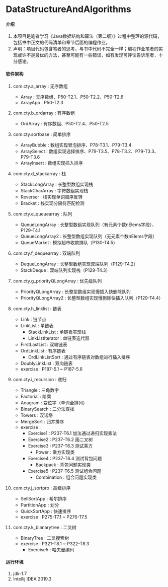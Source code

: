 # DataStructureAndAlgorithms

#### 介绍
1. 本项目是笔者学习《Java数据结构和算法（第二版）》过程中整理的源代码，包括书中正文的代码清单和章节后面的编程作业。
2. 声明：项目代码包含笔者的思考，与书中代码不完全一样；编程作业笔者的实现或许不是最优的方法，甚至可能有一些错误，如有发现可评论告诉笔者，十分感谢。


#### 软件架构
1. com.cty.a_array : 无序数组
    * Array : 无序数组、P50-T2.1、P50-T2.2、P50-T2.6
    * ArrayApp : P50-T2.3
    
2. com.cty.b_ordarray : 有序数组
    * OrdArray : 有序数组、P50-T2.4、P50-T2.5
    
3. com.cty.sortbase : 简单排序
    * ArrayBubble : 数组实现冒泡排序、P78-T3.1、P79-T3.4
    * ArraySelect : 数组实现选择排序、P79-T3.5、P78-T3.2、P79-T3.3、P79-T3.6
    * ArrayInsert : 数组实现插入排序

4. com.cty.d_stackarray : 栈
    * StackLongArray : 长整型数组实现栈
    * StackCharArray : 字符数组实现栈
    * Reverser : 栈实现单词顺序反转
    * Bracket : 栈实现分隔符匹配检测
    
5. com.cty.e_queuearray : 队列
    * QueueLongArray : 长整型数组实现队列（有元素个数nElems字段）、P129-T4.1
    * QueueLongArray2 : 长整型数组实现队列（无元素个数nElems字段）
    * QueueMarket : 模拟超市收款排队（P130-T4.5）
    
6. com.cty.f_dequearray : 双端队列
    * DequeLongArray : 长整型数组实现双端队列（P129-T4.2）
    * StackDeque : 双端队列实现栈（P129-T4.3）
    
7. com.cty.g_priorityQLongArray : 优先级队列
    * PriorityQLongArray : 长整型数组实现慢插入快删除队列
    * PriorityQLongArray2 : 长整型数组实现慢删除快插入队列（P129-T4.4）
    
8. com.cty.h_linklist : 链表
    * Link : 链节点
    * LinkList : 单链表
        * StackLinkList : 单链表实现栈
        * LinkListIterator : 单链表迭代器
    * FirstLastList : 双端链表
    * OrdLinkList : 有序链表
        * OrdLinkListSort : 通过有序链表对数组进行插入排序
    * DoublyLinkList : 双向链表
    * exercise : P187-5.1 ~ P187-5.6
    
9. com.cty.i_recursion : 递归
    * Triangle : 三角数字
    * Factorial : 阶乘
    * Anagram : 变位字（单词全排列）
    * BinarySearch : 二分法查找
    * Towers : 汉诺塔
    * MergeSort : 归并排序
    * exercise : 
        * Exercise1 : P237-T6.1 加法通过递归实现乘法
        * Exercise2 : P237-T6.2 画二叉树 
        * Exercise3 : P237-T6.3 测试乘方     
            * Power : 乘方实现类
        * Exercise4 : P237-T6.4 测试背包问题
            * Backpack : 背包问题实现类
        * Exercise5 : P237-T6.5 测试组合问题
            * Combination : 组合问题实现类

10. com.cty.j_sortpro : 高级排序
    * SellSortApp : 希尔排序
    * PartitionApp : 划分
    * QuickSortApp : 快速排序
    * exercise : P275-T7.1 ~ P276-T7.5
    
11. com.cty.k_bianarytree : 二叉树
    * BinaryTree : 二叉搜索树
    * exercise : P321-T8.1 ~ P322-T8.3
        * Exercise5 : 哈夫曼编码

#### 运行环境

1.  jdk-1.7
2.  Intellij IDEA 2019.3